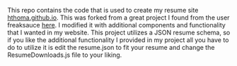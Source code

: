 This repo contains the code that is used to create my resume site [hthoma.github.io](http://hthoma.github.io). This was forked from a great project I found from the user freaksauce [here](https://github.com/freaksauce/React-Resume-ES6).  I modified it with additional components and functionality that I wanted in my website. This project utilizes a JSON resume schema, so if you like the additional functionality I provided in my project all you have to do to utilize it is edit the resume.json to fit your resume and change the ResumeDownloads.js file to your liking.
